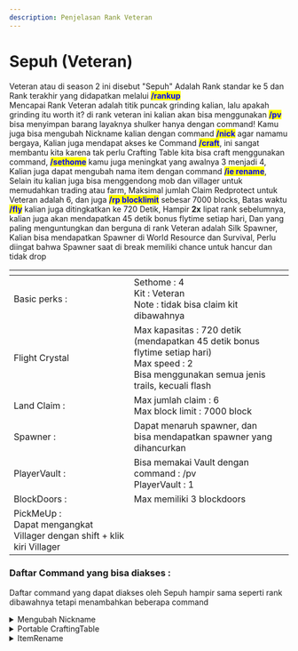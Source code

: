 ```yaml
---
description: Penjelasan Rank Veteran
---
```


# Sepuh (Veteran)

Veteran atau di season 2 ini disebut "Sepuh" Adalah Rank standar ke 5 dan Rank terakhir yang didapatkan melalui <mark style="color:blue;">**/rankup**</mark>\
Mencapai Rank Veteran adalah titik puncak grinding kalian, lalu apakah grinding itu worth it? di rank veteran ini kalian akan bisa menggunakan <mark style="color:blue;">**/pv**</mark> bisa menyimpan barang layaknya shulker hanya dengan command! Kamu juga bisa mengubah Nickname kalian dengan command <mark style="color:blue;">**/nick**</mark> agar namamu bergaya, Kalian juga mendapat akses ke Command <mark style="color:blue;">**/craft**</mark>, ini sangat membantu kita karena tak perlu Crafting Table kita bisa craft menggunakan command, <mark style="color:blue;">**/sethome**</mark> kamu juga meningkat yang awalnya 3 menjadi 4, Kalian juga dapat mengubah nama item dengan command <mark style="color:blue;">**/ie rename**</mark>, Selain itu kalian juga bisa menggendong mob dan villager untuk memudahkan trading atau farm, Maksimal jumlah Claim Redprotect untuk Veteran adalah 6, dan juga <mark style="color:blue;">**/rp blocklimit**</mark> sebesar 7000 blocks, Batas waktu <mark style="color:blue;">**/fly**</mark> kalian juga ditingkatkan ke 720 Detik, Hampir **2x** lipat rank sebelumnya, kalian juga akan mendapatkan 45 detik bonus flytime setiap hari, Dan yang paling menguntungkan dan berguna di rank Veteran adalah Silk Spawner, Kalian bisa mendapatkan Spawner di World Resource dan Survival, Perlu diingat bahwa Spawner saat di break memiliki chance untuk hancur dan tidak drop

<table data-view="cards"><thead><tr><th></th><th></th><th></th></tr></thead><tbody><tr><td>Basic perks :</td><td>Sethome : 4<br>Kit : Veteran<br>Note : tidak bisa claim kit dibawahnya </td><td></td></tr><tr><td>Flight Crystal</td><td>Max kapasitas : 720 detik<br>(mendapatkan 45 detik bonus flytime setiap hari)<br>Max speed : 2<br>Bisa menggunakan semua jenis trails, kecuali flash</td><td></td></tr><tr><td>Land Claim :</td><td>Max jumlah claim : 6<br>Max block limit : 7000 block</td><td></td></tr><tr><td>Spawner :</td><td>Dapat menaruh spawner, dan bisa mendapatkan spawner yang dihancurkan</td><td></td></tr><tr><td>PlayerVault :</td><td>Bisa memakai Vault dengan command : /pv<br>PlayerVault : 1</td><td></td></tr><tr><td>BlockDoors :</td><td>Max memiliki 3 blockdoors</td><td></td></tr><tr><td>PickMeUp : <br>Dapat mengangkat Villager dengan shift + klik kiri Villager</td><td></td><td></td></tr></tbody></table>

### Daftar Command yang bisa diakses :

Daftar command yang dapat diakses oleh Sepuh hampir sama seperti rank dibawahnya tetapi menambahkan beberapa command

<details>

<summary>Mengubah Nickname</summary>

Kamu bisa mengubah nickname mu dengan nama apapun yang kamu mau! : <mark style="color:blue;">**/nick \<nick>**</mark>

</details>

<details>

<summary>Portable CraftingTable</summary>

Kamu bisa membuka Crafting Table dengan command : <mark style="color:blue;">**/craft /workbench**</mark>

</details>

<details>

<summary>ItemRename </summary>

Kamu bisa mengubah nama item ditanganmu dengan Command : <mark style="color:blue;">**/ie rename \<nama>**</mark>

</details>
